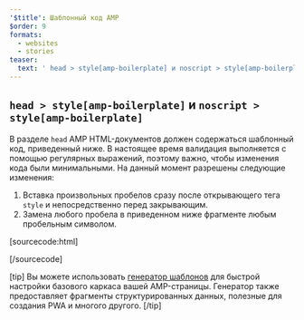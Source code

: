 ```yaml
---
'$title': Шаблонный код AMP
$order: 9
formats:
  - websites
  - stories
teaser:
  text: ' head > style[amp-boilerplate] и noscript > style[amp-boilerplate]'
---
```


<!--
This file is imported from https://github.com/ampproject/amphtml/blob/master/spec/amp-boilerplate.md.
Please do not change this file.
If you have found a bug or an issue please
have a look and request a pull request there.
-->

<!---
Copyright 2015 The AMP HTML Authors. All Rights Reserved.

Licensed under the Apache License, Version 2.0 (the "License");
you may not use this file except in compliance with the License.
You may obtain a copy of the License at

      http://www.apache.org/licenses/LICENSE-2.0

Unless required by applicable law or agreed to in writing, software
distributed under the License is distributed on an "AS-IS" BASIS,
WITHOUT WARRANTIES OR CONDITIONS OF ANY KIND, either express or implied.
See the License for the specific language governing permissions and
limitations under the License.
-->

## `head > style[amp-boilerplate]` и `noscript > style[amp-boilerplate]` <a name="head--styleamp-boilerplate-and-noscript--styleamp-boilerplate"></a>

В разделе `head` AMP HTML-документов должен содержаться шаблонный код, приведенный ниже. В настоящее время валидация выполняется с помощью регулярных выражений, поэтому важно, чтобы изменения кода были минимальными. На данный момент разрешены следующие изменения:

1. Вставка произвольных пробелов сразу после открывающего тега `style` и непосредственно перед закрывающим.
2. Замена любого пробела в приведенном ниже фрагменте любым пробельным символом.

<!-- prettier-ignore-start -->

[sourcecode:html]
<style amp-boilerplate>body{-webkit-animation:-amp-start 8s steps(1,end) 0s 1 normal both;-moz-animation:-amp-start 8s steps(1,end) 0s 1 normal both;-ms-animation:-amp-start 8s steps(1,end) 0s 1 normal both;animation:-amp-start 8s steps(1,end) 0s 1 normal both}@-webkit-keyframes -amp-start{from{visibility:hidden}to{visibility:visible}}@-moz-keyframes -amp-start{from{visibility:hidden}to{visibility:visible}}@-ms-keyframes -amp-start{from{visibility:hidden}to{visibility:visible}}@-o-keyframes -amp-start{from{visibility:hidden}to{visibility:visible}}@keyframes -amp-start{from{visibility:hidden}to{visibility:visible}}</style><noscript><style amp-boilerplate>body{-webkit-animation:none;-moz-animation:none;-ms-animation:none;animation:none}</style></noscript>
[/sourcecode]

<!-- prettier-ignore-end -->

[tip] Вы можете использовать [генератор шаблонов](https://amp.dev/boilerplate) для быстрой настройки базового каркаса вашей AMP-страницы. Генератор также предоставляет фрагменты структурированных данных, полезные для создания PWA и многого другого. [/tip]
